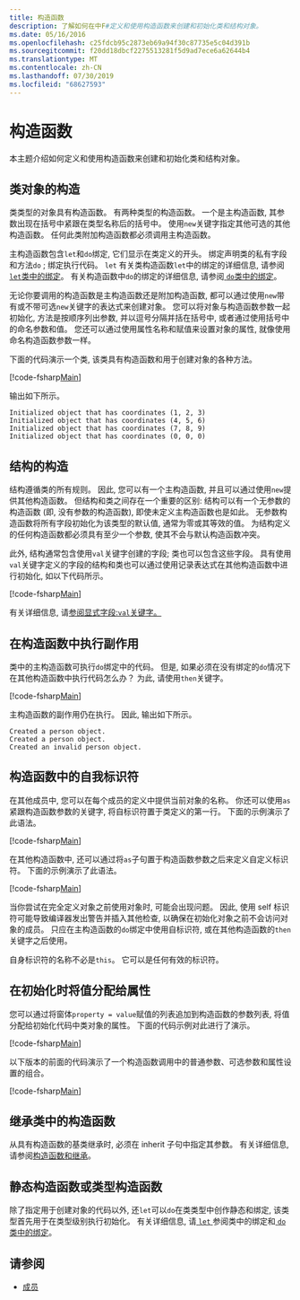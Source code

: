 ```yaml
---
title: 构造函数
description: 了解如何在中F#定义和使用构造函数来创建和初始化类和结构对象。
ms.date: 05/16/2016
ms.openlocfilehash: c25fdcb95c2873eb69a94f30c87735e5c04d391b
ms.sourcegitcommit: f20dd18dbcf2275513281f5d9ad7ece6a62644b4
ms.translationtype: MT
ms.contentlocale: zh-CN
ms.lasthandoff: 07/30/2019
ms.locfileid: "68627593"
---
```

# <a name="constructors"></a>构造函数

本主题介绍如何定义和使用构造函数来创建和初始化类和结构对象。

## <a name="construction-of-class-objects"></a>类对象的构造

类类型的对象具有构造函数。 有两种类型的构造函数。 一个是主构造函数, 其参数出现在括号中紧跟在类型名称后的括号中。 使用`new`关键字指定其他可选的其他构造函数。 任何此类附加构造函数都必须调用主构造函数。

主构造函数包含`let`和`do`绑定, 它们显示在类定义的开头。 绑定声明类的私有字段和方法`do` ; 绑定执行代码。 `let` 有关类构造函数`let`中的绑定的详细信息, 请参阅[ `let`类中的绑定](let-bindings-in-classes.md)。 有关构造函数中`do`的绑定的详细信息, 请参阅[ `do`类中的绑定](do-bindings-in-classes.md)。

无论你要调用的构造函数是主构造函数还是附加构造函数, 都可以通过使用`new`带有或不带可选`new`关键字的表达式来创建对象。 您可以将对象与构造函数参数一起初始化, 方法是按顺序列出参数, 并以逗号分隔并括在括号中, 或者通过使用括号中的命名参数和值。 您还可以通过使用属性名称和赋值来设置对象的属性, 就像使用命名构造函数参数一样。

下面的代码演示一个类, 该类具有构造函数和用于创建对象的各种方法。

[!code-fsharp[Main](~/samples/snippets/fsharp/lang-ref-2/snippet3501.fs)]

输出如下所示。

```console
Initialized object that has coordinates (1, 2, 3)
Initialized object that has coordinates (4, 5, 6)
Initialized object that has coordinates (7, 8, 9)
Initialized object that has coordinates (0, 0, 0)
```

## <a name="construction-of-structures"></a>结构的构造

结构遵循类的所有规则。 因此, 您可以有一个主构造函数, 并且可以通过使用`new`提供其他构造函数。 但结构和类之间存在一个重要的区别: 结构可以有一个无参数的构造函数 (即, 没有参数的构造函数), 即使未定义主构造函数也是如此。 无参数构造函数将所有字段初始化为该类型的默认值, 通常为零或其等效的值。 为结构定义的任何构造函数都必须具有至少一个参数, 使其不会与默认构造函数冲突。

此外, 结构通常包含使用`val`关键字创建的字段; 类也可以包含这些字段。 具有使用`val`关键字定义的字段的结构和类也可以通过使用记录表达式在其他构造函数中进行初始化, 如以下代码所示。

[!code-fsharp[Main](~/samples/snippets/fsharp/lang-ref-2/snippet3502.fs)]

有关详细信息, 请[参阅显式字段:`val`关键字。](explicit-fields-the-val-keyword.md)

## <a name="executing-side-effects-in-constructors"></a>在构造函数中执行副作用

类中的主构造函数可执行`do`绑定中的代码。 但是, 如果必须在没有绑定的`do`情况下在其他构造函数中执行代码怎么办？ 为此, 请使用`then`关键字。

[!code-fsharp[Main](~/samples/snippets/fsharp/lang-ref-2/snippet3503.fs)]

主构造函数的副作用仍在执行。 因此, 输出如下所示。

```console
Created a person object.
Created a person object.
Created an invalid person object.
```

## <a name="self-identifiers-in-constructors"></a>构造函数中的自我标识符

在其他成员中, 您可以在每个成员的定义中提供当前对象的名称。 你还可以使用`as`紧跟构造函数参数的关键字, 将自标识符置于类定义的第一行。 下面的示例演示了此语法。

[!code-fsharp[Main](~/samples/snippets/fsharp/lang-ref-2/snippet3504.fs)]

在其他构造函数中, 还可以通过将`as`子句置于构造函数参数之后来定义自定义标识符。 下面的示例演示了此语法。

[!code-fsharp[Main](~/samples/snippets/fsharp/lang-ref-2/snippet3505.fs)]

当你尝试在完全定义对象之前使用对象时, 可能会出现问题。 因此, 使用 self 标识符可能导致编译器发出警告并插入其他检查, 以确保在初始化对象之前不会访问对象的成员。 只应在主构造函数的`do`绑定中使用自标识符, 或在其他构造函数的`then`关键字之后使用。

自身标识符的名称不必是`this`。 它可以是任何有效的标识符。

## <a name="assigning-values-to-properties-at-initialization"></a>在初始化时将值分配给属性

您可以通过将窗体`property = value`赋值的列表追加到构造函数的参数列表, 将值分配给初始化代码中类对象的属性。 下面的代码示例对此进行了演示。

[!code-fsharp[Main](~/samples/snippets/fsharp/lang-ref-2/snippet3506.fs)]

以下版本的前面的代码演示了一个构造函数调用中的普通参数、可选参数和属性设置的组合。

[!code-fsharp[Main](~/samples/snippets/fsharp/lang-ref-2/snippet3507.fs)]

## <a name="constructors-in-inherited-class"></a>继承类中的构造函数

从具有构造函数的基类继承时, 必须在 inherit 子句中指定其参数。 有关详细信息, 请参阅[构造函数和继承](../inheritance.md#constructors-and-inheritance)。

## <a name="static-constructors-or-type-constructors"></a>静态构造函数或类型构造函数

除了指定用于创建对象的代码以外, 还`let`可以`do`在类类型中创作静态和绑定, 该类型首先用于在类型级别执行初始化。 有关详细信息, 请[ `let` ](let-bindings-in-classes.md)参阅类中的绑定和[ `do`类中的绑定](do-bindings-in-classes.md)。

## <a name="see-also"></a>请参阅

- [成员](index.md)
